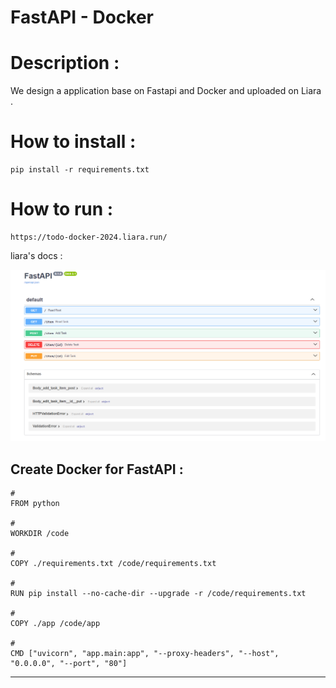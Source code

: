 # FastAPI - Docker 

# Description :
We design a application base on Fastapi and Docker and uploaded on Liara .
<br>

# How to install :
```
pip install -r requirements.txt
```

# How to run :
```
https://todo-docker-2024.liara.run/
```

liara's docs :

![img](image/result1.png)



## Create Docker for FastAPI :
```
# 
FROM python

# 
WORKDIR /code

# 
COPY ./requirements.txt /code/requirements.txt

# 
RUN pip install --no-cache-dir --upgrade -r /code/requirements.txt

# 
COPY ./app /code/app

# 
CMD ["uvicorn", "app.main:app", "--proxy-headers", "--host", "0.0.0.0", "--port", "80"]
```

--------------------------------
<br>


